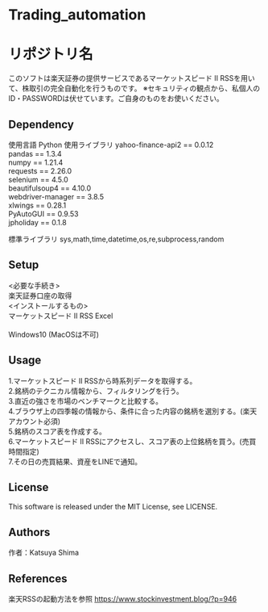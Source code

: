 # Trading_automation

# リポジトリ名
このソフトは楽天証券の提供サービスであるマーケットスピード II RSSを用いて、株取引の完全自動化を行うものです。
※セキュリティの観点から、私個人のID・PASSWORDは伏せています。ご自身のものをお使いください。

## Dependency
使用言語 Python
使用ライブラリ
yahoo-finance-api2 == 0.0.12  
pandas == 1.3.4  
numpy == 1.21.4  
requests == 2.26.0  
selenium == 4.5.0  
beautifulsoup4 == 4.10.0  
webdriver-manager == 3.8.5  
xlwings == 0.28.1  
PyAutoGUI == 0.9.53  
jpholiday == 0.1.8  

標準ライブラリ
sys,math,time,datetime,os,re,subprocess,random

## Setup
<必要な手続き>  
楽天証券口座の取得  
<インストールするもの>  
マーケットスピード II RSS 
Excel  
<OS>  
Windows10 (MacOSは不可)  

## Usage
1.マーケットスピード II RSSから時系列データを取得する。  
2.銘柄のテクニカル情報から、フィルタリングを行う。  
3.直近の強さを市場のベンチマークと比較する。  
4.ブラウザ上の四季報の情報から、条件に合った内容の銘柄を選別する。(楽天アカウント必須)  
5.銘柄のスコア表を作成する。  
6.マーケットスピード II RSSにアクセスし、スコア表の上位銘柄を買う。(売買時間指定)  
7.その日の売買結果、資産をLINEで通知。  

## License
This software is released under the MIT License, see LICENSE.

## Authors
作者：Katsuya Shima  

## References
楽天RSSの起動方法を参照  https://www.stockinvestment.blog/?p=946
